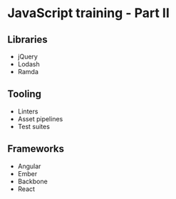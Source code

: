 JavaScript training - Part II
=============================

Libraries
---------
* jQuery
* Lodash
* Ramda

Tooling
-------
* Linters
* Asset pipelines
* Test suites

Frameworks
----------
* Angular
* Ember
* Backbone
* React
